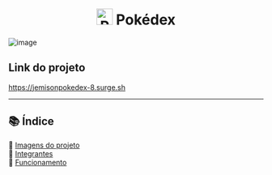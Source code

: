 <h1 align="center"><img src="https://user-images.githubusercontent.com/70871620/189483233-a05e9481-30fe-426a-8c0b-ded6f82e5639.png" width="32px" alt="Pokeball"/> Pokédex</h1>

![image](https://user-images.githubusercontent.com/70871620/189486145-9752dc63-d18b-405b-84ca-50b6a5144110.png)

## Link do projeto

https://jemisonpokedex-8.surge.sh

---

## 📚 Índice

🔖 [Imagens do projeto](pages/navegacao.md#imagens)<br>
🔖 [Integrantes](pages/navegacao.md#integrantes)<br>
🔖 [Funcionamento](pages/navegacao.md#funcionamento)<br>
